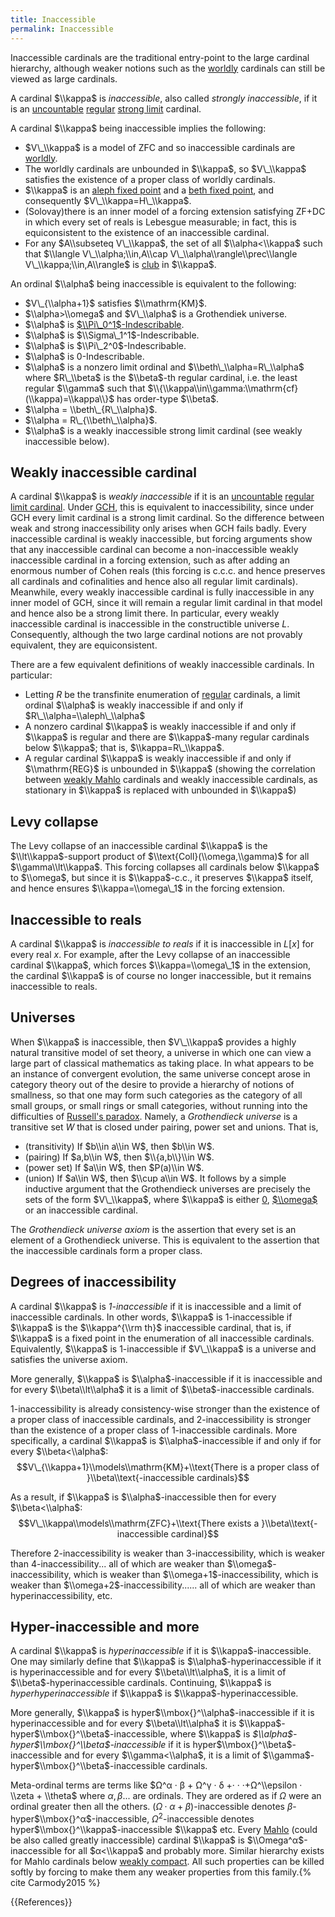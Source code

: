 ```yaml
---
title: Inaccessible
permalink: Inaccessible
---
```



Inaccessible cardinals are the traditional entry-point to the large cardinal hierarchy, although weaker notions such as the [worldly](Worldly "Worldly") cardinals can still be viewed as large cardinals.

A cardinal $\\kappa$ is *inaccessible*, also called *strongly inaccessible*, if it is an [uncountable](Uncountable "Uncountable") [regular](Regular "Regular") [strong limit](Strong_limit "Strong limit") cardinal.

A cardinal $\\kappa$ being inaccessible implies the following:
-    $V\_\\kappa$ is a model of ZFC and so inaccessible cardinals are [worldly](Worldly "Worldly").
-    The worldly cardinals are unbounded in $\\kappa$, so $V\_\\kappa$ satisfies the existence of a proper class of worldly cardinals.
-    $\\kappa$ is an [aleph fixed point](Aleph_fixed_point "Aleph fixed point") and a [beth fixed point](Beth_fixed_point "Beth fixed point"), and consequently $V\_\\kappa=H\_\\kappa$.
-    (Solovay)there is an inner model of a forcing extension satisfying ZF+DC in which every set of reals is Lebesgue measurable; in fact, this is equiconsistent to the existence of an inaccessible cardinal.
-    For any $A\\subseteq V\_\\kappa$, the set of all $\\alpha<\\kappa$ such that $\\langle V\_\\alpha;\\in,A\\cap V\_\\alpha\\rangle\\prec\\langle V\_\\kappa;\\in,A\\rangle$ is [club](Club "Club") in $\\kappa$.

An ordinal $\\alpha$ being inaccessible is equivalent to the following:
-    $V\_{\\alpha+1}$ satisfies $\\mathrm{KM}$.
-    $\\alpha>\\omega$ and $V\_\\alpha$ is a Grothendiek universe.
-    $\\alpha$ is [ $\\Pi\_0^1$-Indescribable](Indescribable_ "Indescribable ").
-    $\\alpha$ is $\\Sigma\_1^1$-Indescribable.
-    $\\alpha$ is $\\Pi\_2^0$-Indescribable.
-    $\\alpha$ is $0$-Indescribable.
-    $\\alpha$ is a nonzero limit ordinal and $\\beth\_\\alpha=R\_\\alpha$ where $R\_\\beta$ is the $\\beta$-th regular cardinal, i.e. the least regular $\\gamma$ such that $\\{\\kappa\\in\\gamma:\\mathrm{cf}(\\kappa)=\\kappa\\}$ has order-type $\\beta$.
-    $\\alpha = \\beth\_{R\_\\alpha}$.
-    $\\alpha = R\_{\\beth\_\\alpha}$.
-    $\\alpha$ is a weakly inaccessible strong limit cardinal (see weakly inaccessible below).

## Weakly inaccessible cardinal

A cardinal $\\kappa$ is *weakly inaccessible* if it is an [uncountable](Uncountable "Uncountable") [regular](Regular "Regular") [limit cardinal](Limit_cardinal "Limit cardinal"). Under [GCH](GCH "GCH"), this is equivalent to inaccessibility, since under GCH every limit cardinal is a strong limit cardinal. So the difference between weak and strong inaccessibility only arises when GCH fails badly. Every inaccessible cardinal is weakly inaccessible, but forcing arguments show that any inaccessible cardinal can become a non-inaccessible weakly inaccessible cardinal in a forcing extension, such as after adding an enormous number of Cohen reals (this forcing is c.c.c. and hence preserves all cardinals and cofinalities and hence also all regular limit cardinals). Meanwhile, every weakly inaccessible cardinal is fully inaccessible in any inner model of GCH, since it will remain a regular limit cardinal in that model and hence also be a strong limit there. In particular, every weakly inaccessible cardinal is inaccessible in the constructible universe $L$. Consequently, although the two large cardinal notions are not provably equivalent, they are equiconsistent.

There are a few equivalent definitions of weakly inaccessible cardinals. In particular:

-   Letting $R$ be the transfinite enumeration of [regular](Regular "Regular") cardinals, a limit ordinal $\\alpha$ is weakly inaccessible if and only if $R\_\\alpha=\\aleph\_\\alpha$
-   A nonzero cardinal $\\kappa$ is weakly inaccessible if and only if $\\kappa$ is regular and there are $\\kappa$-many regular cardinals below $\\kappa$; that is, $\\kappa=R\_\\kappa$.
-   A regular cardinal $\\kappa$ is weakly inaccessible if and only if $\\mathrm{REG}$ is unbounded in $\\kappa$ (showing the correlation between [weakly Mahlo](Mahlo "Mahlo") cardinals and weakly inaccessible cardinals, as stationary in $\\kappa$ is replaced with unbounded in $\\kappa$)

## Levy collapse

The Levy collapse of an inaccessible cardinal $\\kappa$ is the $\\lt\\kappa$-support product of $\\text{Coll}(\\omega,\\gamma)$ for all $\\gamma\\lt\\kappa$. This forcing collapses all cardinals below $\\kappa$ to $\\omega$, but since it is $\\kappa$-c.c., it preserves $\\kappa$ itself, and hence ensures $\\kappa=\\omega\_1$ in the forcing extension.

## Inaccessible to reals

A cardinal $\\kappa$ is *inaccessible to reals* if it is inaccessible in $L[x]$ for every real $x$. For example, after the Levy collapse of an inaccessible cardinal $\\kappa$, which forces $\\kappa=\\omega\_1$ in the extension, the cardinal $\\kappa$ is of course no longer inaccessible, but it remains inaccessible to reals.

## Universes

When $\\kappa$ is inaccessible, then $V\_\\kappa$ provides a highly natural transitive model of set theory, a universe in which one can view a large part of classical mathematics as taking place. In what appears to be an instance of convergent evolution, the same universe concept arose in category theory out of the desire to provide a hierarchy of notions of smallness, so that one may form such categories as the category of all small groups, or small rings or small categories, without running into the difficulties of [Russell's paradox](Russell's_paradox "Russell's paradox"). Namely, a *Grothendieck universe* is a transitive set $W$ that is closed under pairing, power set and unions. That is,
-    (transitivity) If $b\\in a\\in W$, then $b\\in W$.
-    (pairing) If $a,b\\in W$, then $\\{a,b\\}\\in W$.
-    (power set) If $a\\in W$, then $P(a)\\in W$.
-    (union) If $a\\in W$, then $\\cup a\\in W$.
It follows by a simple inductive argument that the Grothendieck universes are precisely the sets of the form $V\_\\kappa$, where $\\kappa$ is either [ $0$](Zero_ "Zero "), [ $\\omega$](Omega_ "Omega ") or an inaccessible cardinal.

The *Grothendieck universe axiom* is the assertion that every set is an element of a Grothendieck universe. This is equivalent to the assertion that the inaccessible cardinals form a proper class.

## Degrees of inaccessibility

A cardinal $\\kappa$ is *$1$-inaccessible* if it is inaccessible and a limit of inaccessible cardinals. In other words, $\\kappa$ is $1$-inaccessible if $\\kappa$ is the $\\kappa^{\\rm th}$ inaccessible cardinal, that is, if $\\kappa$ is a fixed point in the enumeration of all inaccessible cardinals. Equivalently, $\\kappa$ is $1$-inaccessible if $V\_\\kappa$ is a universe and satisfies the universe axiom.

More generally, $\\kappa$ is $\\alpha$-inaccessible if it is inaccessible and for every $\\beta\\lt\\alpha$ it is a limit of $\\beta$-inaccessible cardinals.

$1$-inaccessibility is already consistency-wise stronger than the existence of a proper class of inaccessible cardinals, and $2$-inaccessibility is stronger than the existence of a proper class of $1$-inaccessible cardinals. More specifically, a cardinal $\\kappa$ is $\\alpha$-inaccessible if and only if for every $\\beta<\\alpha$: $$V\_{\\kappa+1}\\models\\mathrm{KM}+\\text{There is a proper class of }\\beta\\text{-inaccessible cardinals}$$

As a result, if $\\kappa$ is $\\alpha$-inaccessible then for every $\\beta<\\alpha$: $$V\_\\kappa\\models\\mathrm{ZFC}+\\text{There exists a }\\beta\\text{-inaccessible cardinal}$$

Therefore $2$-inaccessibility is weaker than $3$-inaccessibility, which is weaker than $4$-inaccessibility... all of which are weaker than $\\omega$-inaccessibility, which is weaker than $\\omega+1$-inaccessibility, which is weaker than $\\omega+2$-inaccessibility...... all of which are weaker than hyperinaccessibility, etc.

## Hyper-inaccessible and more

A cardinal $\\kappa$ is *hyperinaccessible* if it is $\\kappa$-inaccessible. One may similarly define that $\\kappa$ is $\\alpha$-hyperinaccessible if it is hyperinaccessible and for every $\\beta\\lt\\alpha$, it is a limit of $\\beta$-hyperinaccessible cardinals. Continuing, $\\kappa$ is *hyperhyperinaccessible* if $\\kappa$ is $\\kappa$-hyperinaccessible.

More generally, $\\kappa$ is hyper$\\mbox{}^\\alpha$-inaccessible if it is hyperinaccessible and for every $\\beta\\lt\\alpha$ it is $\\kappa$-hyper$\\mbox{}^\\beta$-inaccessible, where $\\kappa$ is *$\\alpha$-hyper$\\mbox{}^\\beta$-inaccessible* if it is hyper$\\mbox{}^\\beta$-inaccessible and for every $\\gamma<\\alpha$, it is a limit of $\\gamma$-hyper$\\mbox{}^\\beta$-inaccessible cardinals.

Meta-ordinal terms are terms like $Ω^α · β + Ω^γ · δ +· · ·+Ω^\\epsilon · \\zeta + \\theta$ where $α, β...$ are ordinals. They are ordered as if $Ω$ were an ordinal greater then all the others. $(Ω · α + β)$-inaccessible denotes $β$-hyper$\\mbox{}^α$-inaccessible, $Ω^2$-inaccessible denotes hyper$\\mbox{}^\\kappa$-inaccessible $\\kappa$ etc. Every [Mahlo](Mahlo "Mahlo") (could be also called greatly inaccessible) cardinal $\\kappa$ is $\\Omega^α$-inaccessible for all $α<\\kappa$ and probably more. Similar hierarchy exists for Mahlo cardinals below [weakly compact](Weakly_compact "Weakly compact"). All such properties can be killed softly by forcing to make them any weaker properties from this family.{% cite Carmody2015 %}

{{References}}